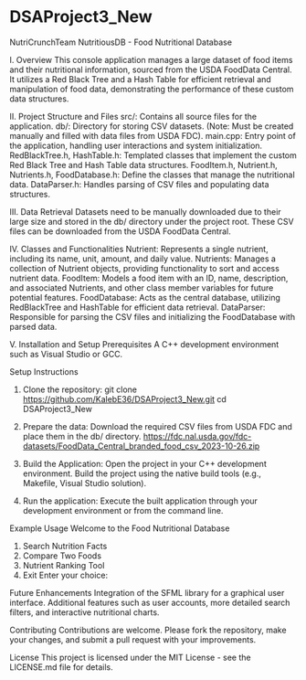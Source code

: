 # DSAProject3_New
NutriCrunchTeam 
NutritiousDB -	Food Nutritional Database

I.	Overview
This console application manages a large dataset of food items and their nutritional information, sourced from the USDA FoodData Central. It utilizes a Red Black Tree and a Hash Table for efficient retrieval and manipulation of food data, demonstrating the performance of these custom data structures.


II.	Project Structure and Files
src/: Contains all source files for the application.
db/: Directory for storing CSV datasets. 
         (Note: Must be created manually and filled with data files from USDA FDC).
main.cpp: Entry point of the application, handling user interactions and system initialization.
RedBlackTree.h, HashTable.h: Templated classes that implement the custom Red Black Tree and Hash Table data structures.
FoodItem.h, Nutrient.h, Nutrients.h, FoodDatabase.h: Define the classes that manage the nutritional data.
DataParser.h: Handles parsing of CSV files and populating data structures.


III.	Data Retrieval
Datasets need to be manually downloaded due to their large size and stored in the db/ directory under the project root. These CSV files can be downloaded from the USDA FoodData Central.


IV.	Classes and Functionalities
Nutrient: Represents a single nutrient, including its name, unit, amount, and daily value.
Nutrients: Manages a collection of Nutrient objects, providing functionality to sort and access nutrient data.
FoodItem: Models a food item with an ID, name, description, and associated Nutrients, and other class member variables for future potential features. 
FoodDatabase: Acts as the central database, utilizing RedBlackTree and HashTable for efficient data retrieval.
DataParser: Responsible for parsing the CSV files and initializing the FoodDatabase with parsed data.


V.	Installation and Setup
Prerequisites
A C++ development environment such as Visual Studio or GCC.
 
  Setup Instructions
  1.	Clone the repository:
    git clone https://github.com/KalebE36/DSAProject3_New.git
  cd DSAProject3_New
  
  2.	Prepare the data:
  Download the required CSV files from USDA FDC and place them in the db/ directory.
    https://fdc.nal.usda.gov/fdc-datasets/FoodData_Central_branded_food_csv_2023-10-26.zip
  
  4.	Build the Application:
  Open the project in your C++ development environment.
  Build the project using the native build tools (e.g., Makefile, Visual Studio solution).
  
  5.	Run the application:
  Execute the built application through your development environment or from the command line.


Example Usage
Welcome to the Food Nutritional Database
1. Search Nutrition Facts
2. Compare Two Foods
3. Nutrient Ranking Tool 
0. Exit
Enter your choice: 

Future Enhancements
Integration of the SFML library for a graphical user interface.
Additional features such as user accounts, more detailed search filters, and interactive nutritional charts.

Contributing
Contributions are welcome. Please fork the repository, make your changes, and submit a pull request with your improvements.

License
This project is licensed under the MIT License - see the LICENSE.md file for details.
